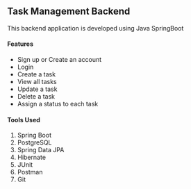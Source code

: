 <h2>Task Management Backend</h2>
This backend application is developed using Java SpringBoot 

<h4>Features</h4>

<ul>
<li>Sign up or Create an account</li>
<li>Login</li>
<li>Create a task</li>
<li>View all tasks</li>
<li>Update a task</li>
<li>Delete a task</li>
<li>Assign a status to each task</li>
</ul>

<h4>Tools Used</h4>
<ol>
<li>Spring Boot</li>
<li>PostgreSQL</li>
<li>Spring Data JPA</li>
<li>Hibernate</li>
<li>JUnit</li>
<li>Postman</li>
<li>Git</li>
</ol>

